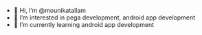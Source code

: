 - 👋 Hi, I’m @mounikatallam
- 👀 I’m interested in pega development, android app development
- 🌱 I’m currently learning android app development

<!---
mounikatallam/mounikatallam is a ✨ special ✨ repository because its `README.md` (this file) appears on your GitHub profile.
You can click the Preview link to take a look at your changes.
--->
